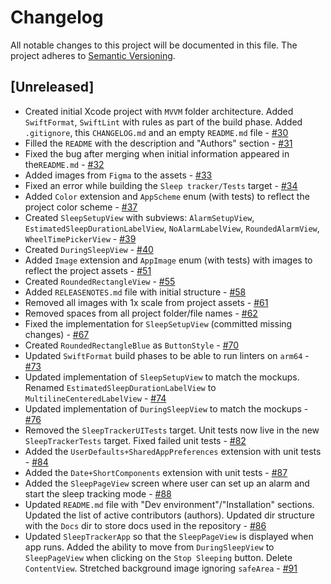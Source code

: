 # Changelog

All notable changes to this project will be documented in this file.
The project adheres to [Semantic Versioning](https://semver.org/spec/v2.0.0.html).

## [Unreleased]

-  Created initial Xcode project with `MVVM` folder architecture. Added `SwiftFormat`, `SwiftLint` with rules as part of the build phase. Added `.gitignore`, this `CHANGELOG.md` and an empty `README.md` file - [#30](https://github.com/ios-course/swiftcowboys-team-project/pull/30)
-  Filled the `README` with the description and "Authors" section - [#31](https://github.com/ios-course/swiftcowboys-team-project/pull/31)
-  Fixed the bug after merging when initial information appeared in the`README.md` - [#32](https://github.com/ios-course/swiftcowboys-team-project/pull/32/files)
-  Added images from `Figma` to the assets - [#33](https://github.com/ios-course/swiftcowboys-team-project/pull/33)
-  Fixed an error while building the `Sleep tracker/Tests` target - [#34](https://github.com/ios-course/swiftcowboys-team-project/pull/34)
-  Added `Color` extension and `AppScheme` enum (with tests) to reflect the project color scheme - [#37](https://github.com/ios-course/swiftcowboys-team-project/pull/37)
-  Created `SleepSetupView` with subviews: `AlarmSetupView`, `EstimatedSleepDurationLabelView`, `NoAlarmLabelView`, `RoundedAlarmView`, `WheelTimePickerView` - [#39](https://github.com/ios-course/swiftcowboys-team-project/pull/39)
-  Created `DuringSleepView` - [#40](https://github.com/ios-course/swiftcowboys-team-project/pull/40)
-  Added `Image` extension and `AppImage` enum (with tests) with images to reflect the project assets - [#51](https://github.com/ios-course/swiftcowboys-team-project/pull/51)
-  Created `RoundedRectangleView` - [#55](https://github.com/ios-course/swiftcowboys-team-project/pull/55)
-  Added `RELEASENOTES.md` file with initial structure - [#58](https://github.com/ios-course/swiftcowboys-team-project/pull/58)
-  Removed all images with 1x scale from project assets - [#61](https://github.com/ios-course/swiftcowboys-team-project/pull/61)
-  Removed spaces from all project folder/file names - [#62](https://github.com/ios-course/swiftcowboys-team-project/pull/62)
-  Fixed the implementation for `SleepSetupView` (committed missing changes) - [#67](https://github.com/ios-course/swiftcowboys-team-project/pull/67)
-  Created `RoundedRectangleBlue` as `ButtonStyle` - [#70](https://github.com/ios-course/swiftcowboys-team-project/pull/70)
-  Updated `SwiftFormat` build phases to be able to run linters on `arm64` - [#73](https://github.com/ios-course/swiftcowboys-team-project/pull/73)
-  Updated implementation of `SleepSetupView` to match the mockups. Renamed `EstimatedSleepDurationLabelView` to `MultilineCenteredLabelView` - [#74](https://github.com/ios-course/swiftcowboys-team-project/pull/74)
-  Updated implementation of `DuringSleepView` to match the mockups - [#76](https://github.com/ios-course/swiftcowboys-team-project/pull/76)
-  Removed the `SleepTrackerUITests` target. Unit tests now live in the new `SleepTrackerTests` target. Fixed failed unit tests - [#82](https://github.com/ios-course/swiftcowboys-team-project/pull/82)
-  Added the `UserDefaults+SharedAppPreferences` extension with unit tests - [#84](https://github.com/ios-course/swiftcowboys-team-project/pull/84)
-  Added the `Date+ShortComponents` extension  with unit tests - [#87](https://github.com/ios-course/swiftcowboys-team-project/pull/87)
-  Added the `SleepPageView` screen where user can set up an alarm and start the sleep tracking mode - [#88](https://github.com/ios-course/swiftcowboys-team-project/pull/88)
-  Updated `README.md` file with "Dev environment"/"Installation" sections. Updated the list of active contributors (authors). Updated dir structure with the `Docs` dir to store docs used in the repository - [#86](https://github.com/ios-course/swiftcowboys-team-project/pull/86)
-  Updated `SleepTrackerApp` so that the `SleepPageView` is displayed when app runs. Added the ability to move from `DuringSleepView` to `SleepPageView` when clicking on the `Stop Sleeping` button. Delete `ContentView`. Stretched background image ignoring `safeArea` - [#91](https://github.com/ios-course/swiftcowboys-team-project/pull/91)
